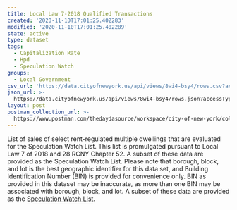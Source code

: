 ```yaml
---
title: Local Law 7-2018 Qualified Transactions
created: '2020-11-10T17:01:25.402283'
modified: '2020-11-10T17:01:25.402289'
state: active
type: dataset
tags:
  - Capitalization Rate
  - Hpd
  - Speculation Watch
groups:
  - Local Government
csv_url: 'https://data.cityofnewyork.us/api/views/8wi4-bsy4/rows.csv?accessType=DOWNLOAD'
json_url: >-
  https://data.cityofnewyork.us/api/views/8wi4-bsy4/rows.json?accessType=DOWNLOAD
layout: post
postman_collection_url: >-
  https://www.postman.com/thedaydasource/workspace/city-of-new-york/collection/15909983-f5f8bbc8-ba84-4f52-a54a-ba3e50b3f5fb
---
```

List of sales of select rent-regulated multiple dwellings that are evaluated for the Speculation Watch List. This list is promulgated pursuant to Local Law 7 of 2018 and 28 RCNY Chapter 52. A subset of these data are provided as the Speculation Watch List.
Please note that borough, block, and lot is the best geographic identifier for this data set, and Building Identification Number (BIN) is provided for convenience only. BIN as provided in this dataset may be inaccurate, as more than one BIN may be associated with borough, block, and lot.
A subset of these data are provided as the <a href="https://data.cityofnewyork.us/Housing-Development/Speculation-Watch-List/adax-9mit">Speculation Watch List</a>.
